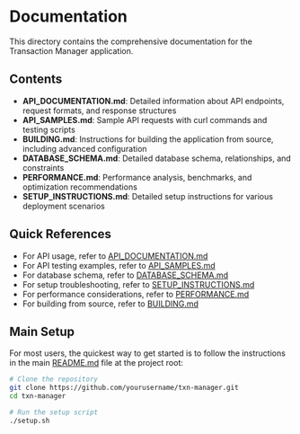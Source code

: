 # Documentation

This directory contains the comprehensive documentation for the Transaction Manager application.

## Contents

- **API_DOCUMENTATION.md**: Detailed information about API endpoints, request formats, and response structures
- **API_SAMPLES.md**: Sample API requests with curl commands and testing scripts
- **BUILDING.md**: Instructions for building the application from source, including advanced configuration
- **DATABASE_SCHEMA.md**: Detailed database schema, relationships, and constraints
- **PERFORMANCE.md**: Performance analysis, benchmarks, and optimization recommendations
- **SETUP_INSTRUCTIONS.md**: Detailed setup instructions for various deployment scenarios

## Quick References

- For API usage, refer to [API_DOCUMENTATION.md](API_DOCUMENTATION.md)
- For API testing examples, refer to [API_SAMPLES.md](API_SAMPLES.md)
- For database schema, refer to [DATABASE_SCHEMA.md](DATABASE_SCHEMA.md)
- For setup troubleshooting, refer to [SETUP_INSTRUCTIONS.md](SETUP_INSTRUCTIONS.md)
- For performance considerations, refer to [PERFORMANCE.md](PERFORMANCE.md)
- For building from source, refer to [BUILDING.md](BUILDING.md)

## Main Setup

For most users, the quickest way to get started is to follow the instructions in the main [README.md](../README.md) file at the project root:

```bash
# Clone the repository
git clone https://github.com/yourusername/txn-manager.git
cd txn-manager

# Run the setup script
./setup.sh
```